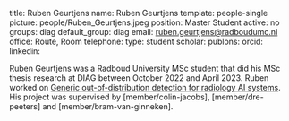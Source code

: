title: Ruben Geurtjens
name: Ruben Geurtjens
template: people-single
picture: people/Ruben_Geurtjens.jpeg
position: Master Student
active: no
groups: diag
default_group: diag
email: ruben.geurtjens@radboudumc.nl
office: Route, Room 
telephone:
type: student
scholar: 
publons: 
orcid: 
linkedin:

Ruben Geurtjens was a Radboud University MSc student that did his MSc thesis research at DIAG between October 2022 and April 2023. Ruben worked on [Generic out-of-distribution detection for radiology AI systems](https://www.ai-for-health.nl/projects/ood/). His project was supervised by [member/colin-jacobs], [member/dre-peeters] and [member/bram-van-ginneken].
